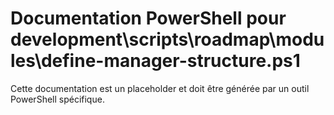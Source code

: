 # Documentation PowerShell pour development\scripts\roadmap\modules\define-manager-structure.ps1

Cette documentation est un placeholder et doit être générée par un outil PowerShell spécifique.

